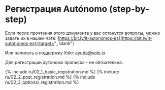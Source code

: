 # Регистрация Autónomo (step-by-step)

Если после прочтения этого документа у вас останутся вопросы, можно
задать их в нашем чате:
[https://bit.ly/it-autonomos-es](https://bit.ly/it-autonomos-es){:target="_
blank"}

Или написать в поддержку Xolo: [ayuda@xolo.io](mailto:ayuda@xolo.io)

Для регистрации аутономо прописка - не обязательна.

{% include ru/02_1_basic_registration.md %}
{% include ru/02_2_post_registration.md %}
{% include ru/02_3_optional_registration.md %}
